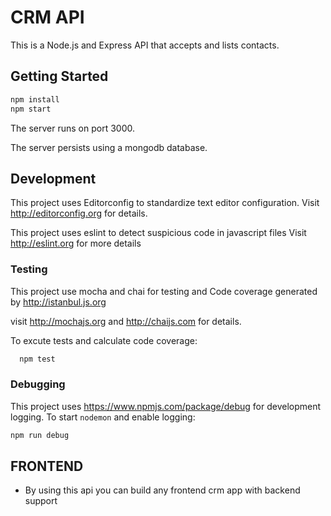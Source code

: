 # CRM API

This is a Node.js and Express API that accepts and lists contacts.

## Getting Started

```bash
npm install
npm start
```

The server runs on port 3000.


The server persists using a mongodb database.

## Development

This project uses Editorconfig to standardize text editor configuration.
Visit http://editorconfig.org for details.

This project uses eslint to detect suspicious code in javascript files
Visit http://eslint.org for more details
### Testing

This project use mocha and chai for testing and Code coverage generated by http://istanbul.js.org


visit http://mochajs.org and http://chaijs.com for details.

To excute tests and calculate code coverage:

```bash
  npm test
```

### Debugging

This project uses https://www.npmjs.com/package/debug for development logging. To start `nodemon` and enable logging:

```bash
npm run debug
```

## FRONTEND
- By using this api you can build any frontend crm app with backend support